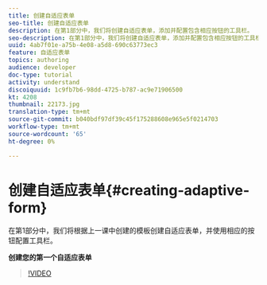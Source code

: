 ```yaml
---
title: 创建自适应表单
seo-title: 创建自适应表单
description: 在第1部分中，我们将创建自适应表单，添加并配置包含相应按钮的工具栏。
seo-description: 在第1部分中，我们将创建自适应表单，添加并配置包含相应按钮的工具栏。
uuid: 4ab7f01e-a75b-4e08-a5d8-690c63773ec3
feature: 自适应表单
topics: authoring
audience: developer
doc-type: tutorial
activity: understand
discoiquuid: 1c9fb7b6-98dd-4725-b787-ac9e71906500
kt: 4208
thumbnail: 22173.jpg
translation-type: tm+mt
source-git-commit: b040bdf97df39c45f175288608e965e5f0214703
workflow-type: tm+mt
source-wordcount: '65'
ht-degree: 0%

---
```



# 创建自适应表单{#creating-adaptive-form}

在第1部分中，我们将根据上一课中创建的模板创建自适应表单，并使用相应的按钮配置工具栏。

**创建您的第一个自适应表单**

>[!VIDEO](https://video.tv.adobe.com/v/22173/quality=9)

